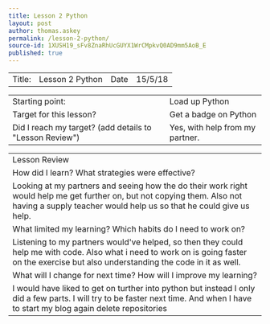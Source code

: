 ```yaml
---
title: Lesson 2 Python
layout: post
author: thomas.askey
permalink: /lesson-2-python/
source-id: 1XUSH19_sFv8ZnaRhUcGUYX1WrCMpkvQ0AD9mm5AoB_E
published: true
---
```

<table>
  <tr>
    <td>Title:</td>
    <td>Lesson 2 Python</td>
    <td>Date</td>
    <td>15/5/18</td>
  </tr>
</table>


<table>
  <tr>
    <td>Starting point:</td>
    <td>Load up Python</td>
  </tr>
  <tr>
    <td>Target for this lesson?</td>
    <td>Get a badge on Python</td>
  </tr>
  <tr>
    <td>Did I reach my target? 
(add details to "Lesson Review")</td>
    <td>Yes, with help from my partner.</td>
  </tr>
</table>


<table>
  <tr>
    <td>Lesson Review</td>
  </tr>
  <tr>
    <td>How did I learn? What strategies were effective? </td>
  </tr>
  <tr>
    <td>Looking at my partners and seeing how the do their work right would help me get further on, but not copying them. Also not having a supply teacher would help us so that he could give us help.</td>
  </tr>
  <tr>
    <td>What limited my learning? Which habits do I need to work on? </td>
  </tr>
  <tr>
    <td>Listening to my partners would've helped, so then they could help me with code. Also what i need to work on is going faster on the exercise but also understanding the code in it as well.</td>
  </tr>
  <tr>
    <td>What will I change for next time? How will I improve my learning?</td>
  </tr>
  <tr>
    <td>I would have liked to get on turther into python but instead I only did a few parts. I will try to be faster next time. And when I have to start my blog again delete repositories </td>
  </tr>
</table>


